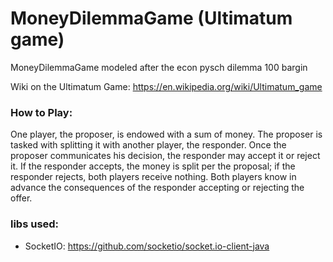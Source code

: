 # MoneyDilemmaGame (Ultimatum game)
MoneyDilemmaGame modeled after the econ pysch dilemma 100 bargin 

Wiki on the Ultimatum Game: https://en.wikipedia.org/wiki/Ultimatum_game

### How to Play: 
One player, the proposer, is endowed with a sum of money. The proposer is tasked with splitting it with another player, the responder. Once the proposer communicates his decision, the responder may accept it or reject it. If the responder accepts, the money is split per the proposal; if the responder rejects, both players receive nothing. Both players know in advance the consequences of the responder accepting or rejecting the offer.

### libs used: 
 - SocketIO: https://github.com/socketio/socket.io-client-java
